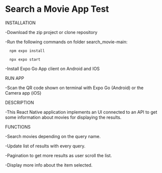 # Search a Movie App Test

INSTALLATION

-Download the zip project or clone repository

-Run the following commands on folder search_movie-main:

      npm expo install

      npx expo start
  
-Install Expo Go App client on Android and IOS
  
 RUN APP
 
 -Scan the QR code shown on terminal with Expo Go (Android) or the Camera app (iOS)
 
 
 DESCRIPTION
 
 -This React Native application implements an UI connected to an API to get some information about movies for displaying the results.  
 
 FUNCTIONS
 
 -Search movies depending on the query name.
 
 -Update list of results with every query.
 
 -Pagination to get more results as user scroll the list.
 
 -Display more info about the item selected.
 
 
